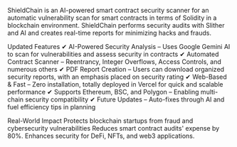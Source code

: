 ShieldChain is an AI-powered smart contract security scanner for an automatic vulnerability scan for smart contracts in terms of Solidity in a blockchain environment. ShieldChain performs security audits with Slither and AI and creates real-time reports for minimizing hacks and frauds.

Updated Features
✔ AI-Powered Security Analysis – Uses Google Gemini AI to scan for vulnerabilities and assess security in contracts
✔ Automated Contract Scanner – Reentrancy, Integer Overflows, Access Controls, and numerous others
✔ PDF Report Creation – Users can download organized security reports, with an emphasis placed on security rating
✔ Web-Based & Fast – Zero installation, totally deployed in Vercel for quick and scalable performance
✔ Supports Ethereum, BSC, and Polygon – Enabling multi-chain security compatibility
✔ Future Updates – Auto-fixes through AI and fuel efficiency tips in planning

Real-World Impact
 Protects blockchain startups from fraud and cybersecurity vulnerabilities 
 Reduces smart contract audits' expense by 80%. 
 Enhances security for DeFi, NFTs, and web3 applications.
